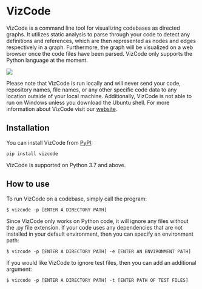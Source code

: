 # VizCode

VizCode is a command line tool for visualizing codebases as directed graphs. It utilizes static analysis to parse through your code to detect any definitions and references, which are then represented as nodes and edges respectively in a graph. Furthermore, the graph will be visualized on a web browser once the code files have been parsed. VizCode only supports the Python language at the moment.

![](https://i.ibb.co/28S6ZFx/vizcode-screenshot.png)

Please note that VizCode is run locally and will never send your code, repository names, file names, or any other specific code data to any location outside of your local machine. Additionally, VizCode is not able to run on Windows unless you download the Ubuntu shell. For more information about VizCode visit our [website](https://vizcode.dev).

## Installation

You can install VizCode from [PyPI](https://pypi.org/project/vizcode/):

    pip install vizcode

VizCode is supported on Python 3.7 and above.

## How to use

To run VizCode on a codebase, simply call the program:

    $ vizcode -p [ENTER A DIRECTORY PATH]

Since VizCode only works on Python code, it will ignore any files without the .py file extension. If your code uses any dependencies that are not installed in your default environment, then you can specify an environment path:

    $ vizcode -p [ENTER A DIRECTORY PATH] -e [ENTER AN ENVIRONMENT PATH]

If you would like VizCode to ignore test files, then you can add an additional argument:

    $ vizcode -p [ENTER A DIRECTORY PATH] -t [ENTER PATH OF TEST FILES]
